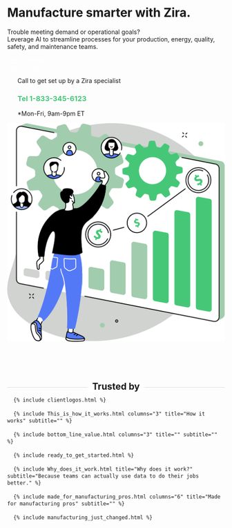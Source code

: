 <div class="uk-section">
  <div class="uk-container uk-container-medium">
    <div class="uk-child-width-1-2@m uk-grid-match uk-text-left uk-margin-medium-center uk-grid" data-uk-grid="" style="vertical-align: middle;">
      <div class="uk-first-column uk-text-left">
        <h1>Manufacture smarter with Zira.</h1>
        <p class="uk-text-large">Trouble meeting demand or operational goals?<br>
            Leverage AI to streamline processes for your production, energy, quality, safety, and maintenance teams.</p>
        <div class="uk-grid">
          <div>
            <a style="color:white" class="uk-button uk-button-primary uk-button-large" href="https://zira.us/contact">Get connected</a>
          </div>
          <div>
            <a style="color:white" class="uk-button uk-button-secondary uk-button-large" href="https://zira.us/docs/getting-started/introduction/">Learn more</a>
          </div>
        </div>
        <UL style="list-style-type:none;">
          <li>Call to get set up by a Zira specialist</li>
          <li><h3 style="color:#46c777">Tel 1-833-345-6123</h3></li>
          <li>*Mon-Fri, 9am-9pm ET</li>
        </UL>
      </div>
      <div class="uk-text-center">
        <img src="/uploads/zira_frontpage_image.svg">
      </div>
    </div>
    <h2 style="text-align: center; width: 100%;
        border-bottom: 1px solid #dcdcdc;
        line-height: 0.1em;
        margin:100px 0 20px; "><span style="background:#fff;
        padding:0 10px; ">
        Trusted by</span>
    </h2>
  </div>
  
      {% include clientlogos.html %}

      {% include This_is_how_it_works.html columns="3" title="How it works" subtitle="" %}

      {% include bottom_line_value.html columns="3" title="" subtitle=""  %}

      {% include ready_to_get_started.html %}

      {% include Why_does_it_work.html title="Why does it work?" subtitle="Because teams can actually use data to do their jobs better." %}
  
      {% include made_for_manufacturing_pros.html columns="6" title="Made for manufacturing pros" subtitle="" %}
  
      {% include manufacturing_just_changed.html %}


